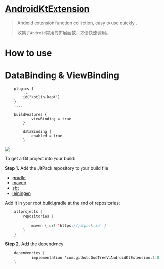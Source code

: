 # [AndroidKtExtension](https://github.com/GodTreeV/AndroidKtExtension)  

> Android extension function collection, easy to use quickly .
>
> 收集了`Android`常用的扩展函数，方便快速调用。

# How to use

# DataBinding & ViewBinding
```
	plugins {
	    ...
	    id("kotlin-kapt")
	}
	....
	
	buildFeatures {
        	viewBinding = true
    	}
	
    	dataBinding {
        	enabled = true
    	}
```

[![](https://jitpack.io/v/GodTreeV/AndroidKtExtension.svg)](https://jitpack.io/#GodTreeV/AndroidKtExtension)

To get a Git project into your build:

**Step 1.** Add the JitPack repository to your build file

- [gradle](https://jitpack.io/#gradle)
- [maven](https://jitpack.io/#maven)
- [sbt](https://jitpack.io/#sbt)
- [leiningen](https://jitpack.io/#lein)

Add it in your root build.gradle at the end of repositories:

```kotlin
	allprojects {
		repositories {
			...
			maven { url 'https://jitpack.io' }
		}
	}
```

**Step 2.** Add the dependency

```kotlin
	dependencies {
	        implementation 'com.github.GodTreeV:AndroidKtExtension:1.0.5'
	}
```
